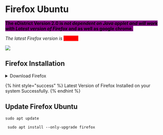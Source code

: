 # Firefox Ubuntu

<mark style="background-color:purple;">**The  eDistrict  Version 2.0 is**</mark><mark style="background-color:purple;">**&#x20;**</mark>_<mark style="background-color:purple;">**not dependent on Java applet and will work with Latest version of Firefox**</mark>_<mark style="background-color:purple;">**&#x20;**</mark><mark style="background-color:purple;">**and as well as google chrome**</mark>_<mark style="background-color:purple;">**.**</mark>_

_The latest Firefox  version  is_ <mark style="color:red;background-color:red;">133.0.3</mark>

![](https://www.mozilla.org/media/img/structured-data/logo-firefox-browser.fbc7ffbb50fd.png)

## Firefox Installation

<details>

<summary>Download Firefox</summary>

1.Extract the contents of the downloaded file by typing:

```
tar xjf firefox-*.tar.bz2
```

2.Move the uncompressed Firefox folder to /opt:

```
mv firefox /opt
```

3.Create a symlink to the Firefox executable:

```
ln -s /opt/firefox/firefox /usr/local/bin/firefox
```

4\. Download a copy of the desktop file:

```
wget https://raw.githubusercontent.com/mozilla/sumo-kb/main/install-firefox-linux/firefox.desktop -P /usr/local/share/applications
```

</details>

{% hint style="success" %}
Latest Version of Firefox Installed on your system Successfully.
{% endhint %}

## Update Firefox Ubuntu

```
sudo apt update
```

```
 sudo apt install --only-upgrade firefox
```
